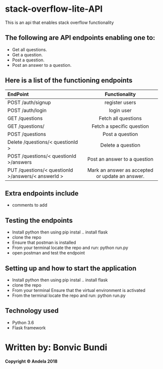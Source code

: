 # stack-overflow-lite-API
This is an api that enables stack overflow functionality
## The following are API endpoints enabling one to: 
- Get all questions.
- Get a question.
- Post a question.
- Post an answer to a question.

## Here is a list of the functioning endpoints

| EndPoint                              | Functionality                    |
| :---                                  |     :---:                        |   
| POST /auth/signup                     | register users       |  
| POST /auth/login | login user         |  
| GET /questions                        | Fetch all questions           |  
| GET /questions/<questionId>           | Fetch a specific question       |  
| POST /questions                       | Post a question                 | 
| Delete /questions/< questionId >               | Delete a question              | 
| POST /questions/< questionId >/answers              | Post an answer to a question             |  
| PUT /questions/< questionId >/answers/< answerId >               | Mark an answer as accepted or update an answer.|  
  
## Extra endpoints include 
* comments to add

## Testing the endpoints

* Install python then using pip instal .. install flask
* clone the repo
* Ensure that postman is installed
* From your terminal locate the repo and run: python run.py
* open postman and test the endpoint

## Setting up and how to start the application

* Install python then using pip instal .. install flask
* clone the repo
* From your terminal Ensure that the virtual environment is activated
* From the terminal locate the repo and run: python run.py

## Technology used

* Python 3.6
* Flask framework 

# Written by: Bonvic Bundi
#### Copyright © Andela 2018 

